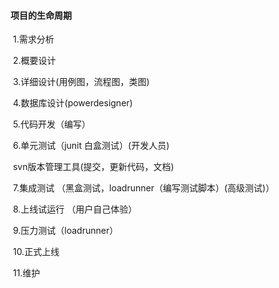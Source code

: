 #### 项目的生命周期

​    1.需求分析

​	2.概要设计

​	3.详细设计(用例图，流程图，类图)

​	4.数据库设计(powerdesigner)

​	5.代码开发（编写）

​	6.单元测试（junit 白盒测试）(开发人员)

​	svn版本管理工具(提交，更新代码，文档)

​	7.集成测试 （黑盒测试，loadrunner（编写测试脚本）(高级测试)）

​	8.上线试运行 （用户自己体验）

​	9.压力测试（loadrunner）

​	10.正式上线 

​	11.维护